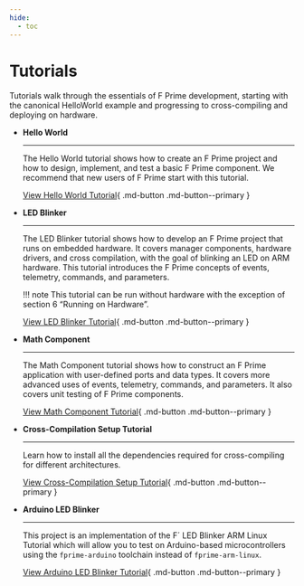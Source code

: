 ```yaml
---
hide:
  - toc
---
```


# Tutorials

Tutorials walk through the essentials of F Prime development, starting with the canonical HelloWorld example and progressing to cross-compiling and deploying on hardware.

<div class="grid cards" markdown>

-   <span class="card-title">__Hello World__</span>

    ---

    The Hello World tutorial shows how to create an F Prime project and how to design, implement, and test a basic F Prime component. We recommend that new users of F Prime start with this tutorial.

    [View Hello World Tutorial](../../tutorials-hello-world/docs/hello-world/){ .md-button .md-button--primary }

-   <span class="card-title">__LED Blinker__</span>

    ---

    The LED Blinker tutorial shows how to develop an F Prime project that runs on embedded hardware. It covers manager components, hardware drivers, and cross compilation, with the goal of blinking an LED on ARM hardware. This tutorial introduces the F Prime concepts of events, telemetry, commands, and parameters.

    !!! note
        This tutorial can be run without hardware with the exception of section 6 “Running on Hardware”.

    [View LED Blinker Tutorial](../../tutorials-led-blinker/docs/led-blinker/){ .md-button .md-button--primary }

-   <span class="card-title">__Math Component__</span>

    ---

    The Math Component tutorial shows how to construct an F Prime application with user-defined ports and data types. It covers more advanced uses of events, telemetry, commands, and parameters. It also covers unit testing of F Prime components.

    [View Math Component Tutorial](../../tutorials-math-component/docs/math-component/){ .md-button .md-button--primary }

-   <span class="card-title">__Cross-Compilation Setup Tutorial__</span>

    ---

    Learn how to install all the dependencies required for cross-compiling for different architectures.

    [View Cross-Compilation Setup Tutorial](cross-compilation.md){ .md-button .md-button--primary }

-   <span class="card-title">__Arduino LED Blinker__</span>

    ---

    This project is an implementation of the F´ LED Blinker ARM Linux Tutorial which will allow you to test on Arduino-based microcontrollers using the `fprime-arduino` toolchain instead of `fprime-arm-linux`.

    [View Arduino LED Blinker Tutorial](../../tutorials-arduino-led-blinker/docs/arduino-led-blinker/){ .md-button .md-button--primary }


</div>
